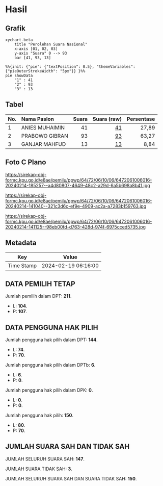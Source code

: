 # Hasil

## Grafik

```mermaid
xychart-beta
    title "Perolehan Suara Nasional"
    x-axis [01, 02, 03]
    y-axis "Suara" 0 --> 93
    bar [41, 93, 13]
```

```mermaid
%%{init: {"pie": {"textPosition": 0.5}, "themeVariables": {"pieOuterStrokeWidth": "5px"}} }%%
pie showData
    "1" : 41
    "2" : 93
    "3" : 13
```

## Tabel

| No. | Nama Paslon    | Suara | Suara (raw) | Persentase |
|:--- |:-------------- | -----:| -----------:| ----------:|
| 1   | ANIES MUHAIMIN | 41    | [41][p-1]   | 27,89      |
| 2   | PRABOWO GIBRAN | 93    | [93][p-2]   | 63,27      |
| 3   | GANJAR MAHFUD  | 13    | [13][p-3]   | 8,84       |


[p-1]: https://github.com/gigit-pemilu/pemilu-2024/blob/main/pilpres/hitung-suara/sub/64-kalimantan-timur/sub/72-kota-samarinda/sub/06-sungai-kunjang/sub/1006-karang-asam-ilir/sub/016-tps/sub/paslon-1.txt
[p-2]: https://github.com/gigit-pemilu/pemilu-2024/blob/main/pilpres/hitung-suara/sub/64-kalimantan-timur/sub/72-kota-samarinda/sub/06-sungai-kunjang/sub/1006-karang-asam-ilir/sub/016-tps/sub/paslon-2.txt
[p-3]: https://github.com/gigit-pemilu/pemilu-2024/blob/main/pilpres/hitung-suara/sub/64-kalimantan-timur/sub/72-kota-samarinda/sub/06-sungai-kunjang/sub/1006-karang-asam-ilir/sub/016-tps/sub/paslon-3.txt

## Foto C Plano

https://sirekap-obj-formc.kpu.go.id/e8ae/pemilu/ppwp/64/72/06/10/06/6472061006016-20240214-185257--a4d80807-4649-48c2-a29d-6a5b698a8b41.jpg

https://sirekap-obj-formc.kpu.go.id/e8ae/pemilu/ppwp/64/72/06/10/06/6472061006016-20240214-141040--321c3d6c-ef9e-4909-ac2a-a7283b159763.jpg

https://sirekap-obj-formc.kpu.go.id/e8ae/pemilu/ppwp/64/72/06/10/06/6472061006016-20240214-141125--98eb00fd-d763-428d-974f-6975cced5735.jpg


## Metadata

| Key        | Value               |
| ---------- | ------------------- |
| Time Stamp | 2024-02-19 06:16:00 |


## DATA PEMILIH TETAP

Jumlah pemilih dalam DPT: **211**.
 * L: **104**.
 * P: **107**.

## DATA PENGGUNA HAK PILIH

Jumlah pengguna hak pilih dalam DPT: **144**.
 * L: **74**.
 * P: **70**.

Jumlah pengguna hak pilih dalam DPTb: **6**.
 * L: **6**.
 * P: **0**.

Jumlah pengguna hak pilih dalam DPK: **0**.
 * L: **0**.
 * P: **0**.

Jumlah pengguna hak pilih: **150**.
 * L: **80**.
 * P: **70**.

## JUMLAH SUARA SAH DAN TIDAK SAH

JUMLAH SELURUH SUARA SAH: **147**.

JUMLAH SUARA TIDAK SAH: **3**.

JUMLAH SELURUH SUARA SAH DAN SUARA TIDAK SAH: **150**.


